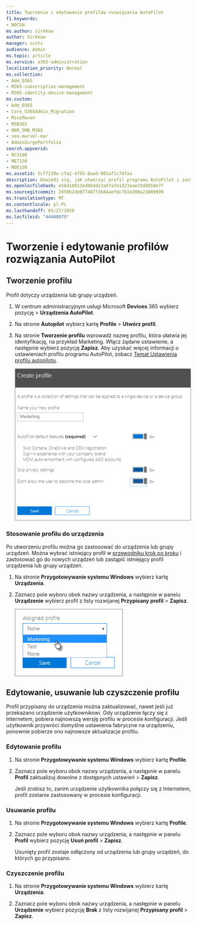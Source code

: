 ```yaml
---
title: Tworzenie i edytowanie profilów rozwiązania AutoPilot
f1.keywords:
- NOCSH
ms.author: sirkkuw
author: Sirkkuw
manager: scotv
audience: Admin
ms.topic: article
ms.service: o365-administration
localization_priority: Normal
ms.collection:
- Adm_O365
- M365-subscription-management
- M365-identity-device-management
ms.custom:
- Adm_O365
- Core_O365Admin_Migration
- MiniMaven
- MSB365
- OKR_SMB_M365
- seo-marvel-mar
- AdminSurgePortfolio
search.appverid:
- BCS160
- MET150
- MOE150
ms.assetid: 5cf7139e-cfa1-4765-8aad-001af1c74faa
description: Dowiedz się, jak utworzyć profil programu AutoPilot i zastosować go do urządzenia, a także edytować lub usunąć profil lub usunąć profil z urządzenia.
ms.openlocfilehash: e58418813ed0b4d23a5fa7e1d23aae33d8850e7f
ms.sourcegitcommit: 2d59b24b877487f3b84aefdc7b1e200a21009999
ms.translationtype: MT
ms.contentlocale: pl-PL
ms.lasthandoff: 05/27/2020
ms.locfileid: "44400979"
---
```

# <a name="create-and-edit-autopilot-profiles"></a>Tworzenie i edytowanie profilów rozwiązania AutoPilot

## <a name="create-a-profile"></a>Tworzenie profilu

Profil dotyczy urządzenia lub grupy urządzeń.
  
1. W centrum administracyjnym usługi Microsoft **Devices** 365 wybierz pozycję \> **Urządzenia AutoPilot**.
  
2. Na stronie **Autopilot** wybierz kartę **Profile** \> **Utwórz profil**.
    
3. Na stronie **Tworzenie profilu** wprowadź nazwę profilu, która ułatwia jej identyfikację, na przykład Marketing. Włącz żądane ustawienie, a następnie wybierz pozycję **Zapisz**. Aby uzyskać więcej informacji o ustawieniach profilu programu AutoPilot, zobacz [Temat Ustawienia profilu autopilotu](autopilot-profile-settings.md).
    
    ![Enter name and turn on settings in the Create profile panel.](../media/63b5a00d-6a5d-48d0-9557-e7531e80702a.png)
  
### <a name="apply-profile-to-a-device"></a>Stosowanie profilu do urządzenia

Po utworzeniu profilu można go zastosować do urządzenia lub grupy urządzeń. Można wybrać istniejący profil w [przewodniku krok po kroku](add-autopilot-devices-and-profile.md) i zastosować go do nowych urządzeń lub zastąpić istniejący profil urządzenia lub grupy urządzeń. 
  
1. Na stronie **Przygotowywanie systemu Windows** wybierz kartę **Urządzenia**. 
    
2. Zaznacz pole wyboru obok nazwy urządzenia, a następnie w panelu **Urządzenie** wybierz profil z listy rozwijanej **Przypisany profil** \> **Zapisz**.
    
    ![In the Device panel, select an Assigned profile to apply it.](../media/ed0ce33f-9241-4403-a5de-2dddffdc6fb9.png)
  
## <a name="edit-delete-or-remove-a-profile"></a>Edytowanie, usuwanie lub czyszczenie profilu

Profil przypisany do urządzenia można zaktualizować, nawet jeśli już przekazano urządzenie użytkownikowi. Gdy urządzenie łączy się z Internetem, pobiera najnowszą wersję profilu w procesie konfiguracji. Jeśli użytkownik przywróci domyślne ustawienia fabryczne na urządzeniu, ponownie pobierze ono najnowsze aktualizacje profilu. 
  
### <a name="edit-a-profile"></a>Edytowanie profilu

1. Na stronie **Przygotowywanie systemu Windows** wybierz kartę **Profile**. 
    
2. Zaznacz pole wyboru obok nazwy urządzenia, a następnie w panelu **Profil** zaktualizuj dowolne z dostępnych ustawień \> **Zapisz**.
    
    Jeśli zrobisz to, zanim urządzenie użytkownika połączy się z Internetem, profil zostanie zastosowany w procesie konfiguracji.
    
### <a name="delete-a-profile"></a>Usuwanie profilu

1. Na stronie **Przygotowywanie systemu Windows** wybierz kartę **Profile**. 
    
2. Zaznacz pole wyboru obok nazwy urządzenia, a następnie w panelu **Profil** wybierz pozycję **Usuń profil** \> **Zapisz**.
    
    Usunięty profil zostaje odłączony od urządzenia lub grupy urządzeń, do których go przypisano.
    
### <a name="remove-a-profile"></a>Czyszczenie profilu

1. Na stronie **Przygotowywanie systemu Windows** wybierz kartę **Urządzenia**. 
    
2. Zaznacz pole wyboru obok nazwy urządzenia, a następnie w panelu **Urządzenie** wybierz pozycję **Brak** z listy rozwijanej **Przypisany profil** \> **Zapisz**.
    
